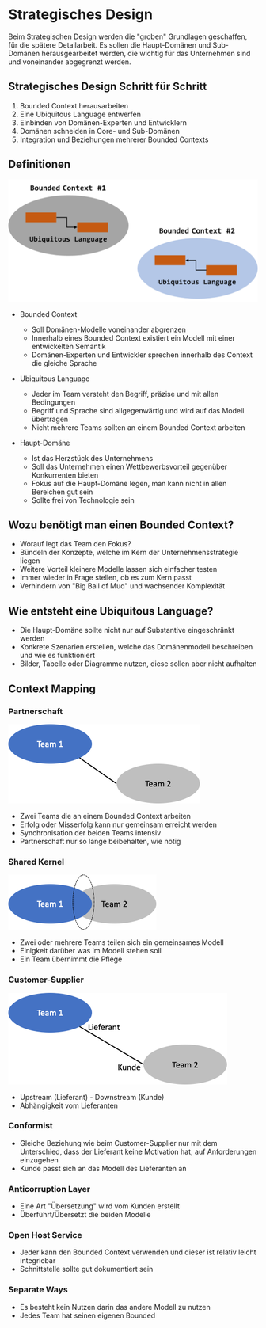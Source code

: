# Strategisches Design
Beim Strategischen Design werden die "groben" Grundlagen geschaffen, für die spätere Detailarbeit. Es sollen die Haupt-Domänen und Sub-Domänen herausgearbeitet werden, die wichtig für das Unternehmen sind und voneinander abgegrenzt werden.


## Strategisches Design Schritt für Schritt
1. Bounded Context herausarbeiten
2. Eine Ubiquitous Language entwerfen
3. Einbinden von Domänen-Experten und Entwicklern
4. Domänen schneiden in Core- und Sub-Domänen
5. Integration und Beziehungen mehrerer Bounded Contexts

## Definitionen
![Strategisches Design](image/sd/bd.png "Bounded Context")

* Bounded Context
  * Soll Domänen-Modelle voneinander abgrenzen
  * Innerhalb eines Bounded Context existiert ein Modell mit einer entwickelten Semantik
  * Domänen-Experten und Entwickler sprechen innerhalb des Context die gleiche Sprache
  
* Ubiquitous Language
  * Jeder im Team versteht den Begriff, präzise und mit allen Bedingungen
  * Begriff und Sprache sind allgegenwärtig und wird auf das Modell übertragen
  * Nicht mehrere Teams sollten an einem Bounded Context arbeiten

* Haupt-Domäne
  * Ist das Herzstück des Unternehmens
  * Soll das Unternehmen einen Wettbewerbsvorteil gegenüber Konkurrenten bieten
  * Fokus auf die Haupt-Domäne legen, man kann nicht in allen Bereichen gut sein
  * Sollte frei von Technologie sein


## Wozu benötigt man einen Bounded Context?
* Worauf legt das Team den Fokus?
* Bündeln der Konzepte, welche im Kern der Unternehmensstrategie liegen
* Weitere Vorteil kleinere Modelle lassen sich einfacher testen
* Immer wieder in Frage stellen, ob es zum Kern passt
* Verhindern von "Big Ball of Mud" und wachsender Komplexität


## Wie entsteht eine Ubiquitous Language?
  * Die Haupt-Domäne sollte nicht nur auf Substantive eingeschränkt werden
  * Konkrete Szenarien erstellen, welche das Domänenmodell beschreiben und wie es funktioniert
  * Bilder, Tabelle oder Diagramme nutzen, diese sollen aber nicht aufhalten

## Context Mapping

### Partnerschaft
![Partnerschaft](image/sd/partnerschaft.png "Partnerschat")
* Zwei Teams die an einem Bounded Context arbeiten
* Erfolg oder Misserfolg kann nur gemeinsam erreicht werden
* Synchronisation der beiden Teams intensiv
* Partnerschaft nur so lange beibehalten, wie nötig

### Shared Kernel
![Shared Kernel](image/sd/sharedKernel.png "Shared Kernel")
* Zwei oder mehrere Teams teilen sich ein gemeinsames Modell
* Einigkeit darüber was im Modell stehen soll
* Ein Team übernimmt die Pflege

### Customer-Supplier
![LieferantKunde](image/sd/LieferantKunde.png "Lieferant-Kunde")
* Upstream (Lieferant) - Downstream (Kunde)
* Abhängigkeit vom Lieferanten
  
### Conformist
* Gleiche Beziehung wie beim Customer-Supplier nur mit dem Unterschied, dass der Lieferant keine Motivation hat, auf Anforderungen einzugehen
* Kunde passt sich an das Modell des Lieferanten an

### Anticorruption Layer
* Eine Art "Übersetzung" wird vom Kunden erstellt
* Überführt/Übersetzt die beiden Modelle

### Open Host Service
* Jeder kann den Bounded Context verwenden und dieser ist relativ leicht integriebar
* Schnittstelle sollte gut dokumentiert sein

### Separate Ways
* Es besteht kein Nutzen darin das andere Modell zu nutzen
* Jedes Team hat seinen eigenen Bounded